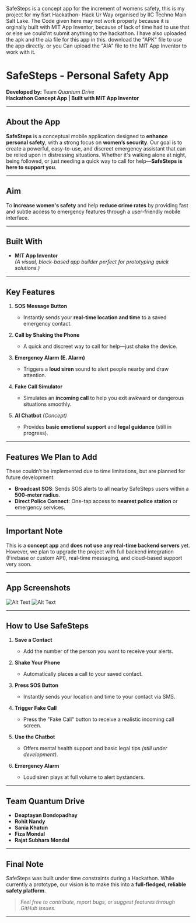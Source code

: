 SafeSteps is a concept app for the increment of womens safety, this is my project for my fisrt Hackathon- Hack Ur Way organised by IIC Techno Main Salt Lake.
The Code given here may not work properly because it is orginally built with MIT App Inventor, because of lack of time had to use that or else we could'nt submit anything to the hackathon.
I have also uploaded the apk and the aia file for this app in this.
download the "APK" file to use the app directly.
or you Can upload the "AIA" file to the MIT App Inventor to work with it.

# SafeSteps - Personal Safety App

**Developed by:** Team *Quantum Drive*  
**Hackathon Concept App | Built with MIT App Inventor**

---

## About the App

**SafeSteps** is a conceptual mobile application designed to **enhance personal safety**, with a strong focus on **women’s security**. Our goal is to create a powerful, easy-to-use, and discreet emergency assistant that can be relied upon in distressing situations. Whether it's walking alone at night, being followed, or just needing a quick way to call for help—**SafeSteps is here to support you.**

---

## Aim

To **increase women's safety** and help **reduce crime rates** by providing fast and subtle access to emergency features through a user-friendly mobile interface.

---

## Built With

- **MIT App Inventor**  
*(A visual, block-based app builder perfect for prototyping quick solutions.)*

---

## Key Features

1. **SOS Message Button**  
   - Instantly sends your **real-time location and time** to a saved emergency contact.

2. **Call by Shaking the Phone**  
   - A quick and discreet way to call for help—just shake the device.

3. **Emergency Alarm (E. Alarm)**  
   - Triggers a **loud siren** sound to alert people nearby and draw attention.

4. **Fake Call Simulator**  
   - Simulates an **incoming call** to help you exit awkward or dangerous situations smoothly.

5. **AI Chatbot** *(Concept)*  
   - Provides **basic emotional support** and **legal guidance** (still in progress).

---

##  Features We Plan to Add

These couldn’t be implemented due to time limitations, but are planned for future development:

- **Broadcast SOS**: Sends SOS alerts to all nearby SafeSteps users within a **500-meter radius**.
- **Direct Police Connect**: One-tap access to **nearest police station** or emergency services.

---

## Important Note

This is a **concept app** and **does not use any real-time backend servers** yet.  
However, we plan to upgrade the project with full backend integration (Firebase or custom API), real-time messaging, and cloud-based support very soon.

---

## App Screenshots

![Alt Text](https://i.imgur.com/FunjOSU.jpeg)
![Alt Text](https://i.imgur.com/lukB5lb.jpeg)

---

## How to Use SafeSteps

1. **Save a Contact**  
   - Add the number of the person you want to receive your alerts.

2. **Shake Your Phone**  
   - Automatically places a call to your saved contact.

3. **Press SOS Button**  
   - Instantly sends your location and time to your contact via SMS.

4. **Trigger Fake Call**  
   - Press the "Fake Call" button to receive a realistic incoming call screen.

5. **Use the Chatbot**  
   - Offers mental health support and basic legal tips *(still under development)*.

6. **Emergency Alarm**  
   - Loud siren plays at full volume to alert bystanders.

---

## Team Quantum Drive

- **Deaptayan Bondopadhay**  
- **Rohit Nandy**  
- **Sania Khatun**  
- **Fiza Mondal**  
- **Rajat Subhara Mondal**

---

## Final Note

SafeSteps was built under time constraints during a Hackathon. While currently a prototype, our vision is to make this into a **full-fledged, reliable safety platform**.  

> *Feel free to contribute, report bugs, or suggest features through GitHub issues.*

---

